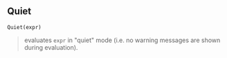 ## Quiet

```
Quiet(expr)
```

> evaluates `expr` in "quiet" mode (i.e. no warning messages are shown during evaluation).